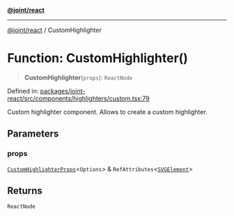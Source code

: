 [**@joint/react**](../README.md)

***

[@joint/react](../README.md) / CustomHighlighter

# Function: CustomHighlighter()

> **CustomHighlighter**(`props`): `ReactNode`

Defined in: [packages/joint-react/src/components/highlighters/custom.tsx:79](https://github.com/samuelgja/joint/blob/main/packages/joint-react/src/components/highlighters/custom.tsx#L79)

Custom highlighter component.
Allows to create a custom highlighter.

## Parameters

### props

[`CustomHighlighterProps`](../interfaces/CustomHighlighterProps.md)\<`Options`\> & `RefAttributes`\<[`SVGElement`](https://developer.mozilla.org/docs/Web/API/SVGElement)\>

## Returns

`ReactNode`
